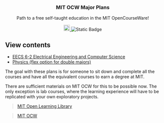 <h3 align="center">MIT OCW Major Plans</h3>
<p align="center">
  Path to a free self-taught education in the MIT OpenCourseWare! 
</p>
<p align="center">
    <a href="https://ocw.mit.edu/">
    <img alt="MIT OCW" src="https://pbs.twimg.com/profile_images/912676696620359680/e-G5lqVs_400x400.jpg" width="20">
  </a>
  <img alt="Static Badge" src="https://img.shields.io/badge/MIT_OCW-Open_Learning-%23FF8C00?style=-flat&link=https%3A%2F%2Focw.mit.edu%2F">
</p>

## View contents

- <a href="/eecs-6-2/README.md">EECS 6-2 Electrical Engineering and Computer Science</a>
- <a href="/physics-flex/">Physics (flex option for double majors)</a>

The goal with these plans is for someone to sit down and complete all the courses and have all the equivalent courses to earn a degree at MIT.

There are sufficient materials on MIT OCW for this to be possible now. The only exception is lab courses, where the learning experience will have to be replicated with your own exploratory projects.

> [MIT Open Learning Library](https://openlearning.mit.edu/courses-programs/open-learning-library)

> [MIT OCW](https://ocw.mit.edu/search/)
